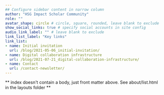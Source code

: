 ```yaml
---
## Configure sidebar content in narrow column
author: "HSG Impact Scholar Community"
role: ""
avatar_shape: circle # circle, square, rounded, leave blank to exclude
show_social_links: true # specify social accounts in site config
audio_link_label: "" # leave blank to exclude
link_list_label: "Key links"
link_list:
- name: Initial invitation
  url: /blog/2021-05-06_initial-invitation/
- name: Digital collaboration infrastructure
  url: /blog/2021-07-21_digital-collaboration-infrastructure/
- name: Contact
  url: /contact-newsletter/
---
```


** index doesn't contain a body, just front matter above.
See about/list.html in the layouts folder **